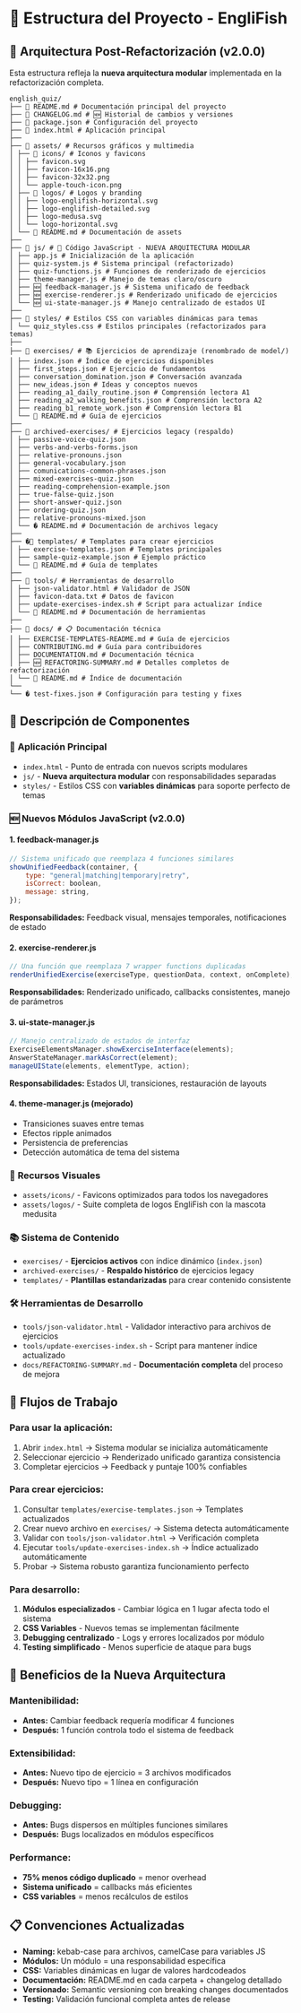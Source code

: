 # 📁 Estructura del Proyecto - EngliFish

## 🌟 **Arquitectura Post-Refactorización (v2.0.0)**

Esta estructura refleja la **nueva arquitectura modular** implementada en la refactorización completa.

```
english_quiz/
├── 📄 README.md # Documentación principal del proyecto
├── 📄 CHANGELOG.md # 🆕 Historial de cambios y versiones
├── 📄 package.json # Configuración del proyecto
├── 📄 index.html # Aplicación principal
├──
├── 📂 assets/ # Recursos gráficos y multimedia
│ ├── 📂 icons/ # Iconos y favicons
│ │ ├── favicon.svg
│ │ ├── favicon-16x16.png
│ │ ├── favicon-32x32.png
│ │ └── apple-touch-icon.png
│ ├── 📂 logos/ # Logos y branding
│ │ ├── logo-englifish-horizontal.svg
│ │ ├── logo-englifish-detailed.svg
│ │ ├── logo-medusa.svg
│ │ └── logo-horizontal.svg
│ └── 📄 README.md # Documentación de assets
├──
├── 📂 js/ # 🔧 Código JavaScript - NUEVA ARQUITECTURA MODULAR
│ ├── app.js # Inicialización de la aplicación
│ ├── quiz-system.js # Sistema principal (refactorizado)
│ ├── quiz-functions.js # Funciones de renderizado de ejercicios
│ ├── theme-manager.js # Manejo de temas claro/oscuro
│ ├── 🆕 feedback-manager.js # Sistema unificado de feedback
│ ├── 🆕 exercise-renderer.js # Renderizado unificado de ejercicios
│ └── 🆕 ui-state-manager.js # Manejo centralizado de estados UI
├──
├── 📂 styles/ # Estilos CSS con variables dinámicas para temas
│ └── quiz_styles.css # Estilos principales (refactorizados para temas)
├──
├── 📂 exercises/ # 📚 Ejercicios de aprendizaje (renombrado de model/)
│ ├── index.json # Índice de ejercicios disponibles
│ ├── first_steps.json # Ejercicio de fundamentos
│ ├── conversation_domination.json # Conversación avanzada
│ ├── new_ideas.json # Ideas y conceptos nuevos
│ ├── reading_a1_daily_routine.json # Comprensión lectora A1
│ ├── reading_a2_walking_benefits.json # Comprensión lectora A2
│ ├── reading_b1_remote_work.json # Comprensión lectora B1
│ └── 📄 README.md # Guía de ejercicios
├──
├── 📂 archived-exercises/ # Ejercicios legacy (respaldo)
│ ├── passive-voice-quiz.json
│ ├── verbs-and-verbs-forms.json
│ ├── relative-pronouns.json
│ ├── general-vocabulary.json
│ ├── comunications-common-phrases.json
│ ├── mixed-exercises-quiz.json
│ ├── reading-comprehension-example.json
│ ├── true-false-quiz.json
│ ├── short-answer-quiz.json
│ ├── ordering-quiz.json
│ ├── relative-pronouns-mixed.json
│ └── � README.md # Documentación de archivos legacy
├──
├── �📂 templates/ # Templates para crear ejercicios
│ ├── exercise-templates.json # Templates principales
│ ├── sample-quiz-example.json # Ejemplo práctico
│ └── 📄 README.md # Guía de templates
├──
├── 📂 tools/ # Herramientas de desarrollo
│ ├── json-validator.html # Validador de JSON
│ ├── favicon-data.txt # Datos de favicon
│ ├── update-exercises-index.sh # Script para actualizar índice
│ └── 📄 README.md # Documentación de herramientas
├──
├── 📂 docs/ # 📋 Documentación técnica
│ ├── EXERCISE-TEMPLATES-README.md # Guía de ejercicios
│ ├── CONTRIBUTING.md # Guía para contribuidores
│ ├── DOCUMENTATION.md # Documentación técnica
│ ├── 🆕 REFACTORING-SUMMARY.md # Detalles completos de refactorización
│ └── 📄 README.md # Índice de documentación
└──
└── � test-fixes.json # Configuración para testing y fixes
```

## 🎯 Descripción de Componentes

### 📱 **Aplicación Principal**

- `index.html` - Punto de entrada con nuevos scripts modulares
- `js/` - **Nueva arquitectura modular** con responsabilidades separadas
- `styles/` - Estilos CSS con **variables dinámicas** para soporte perfecto de temas

### 🆕 **Nuevos Módulos JavaScript (v2.0.0)**

#### **1. feedback-manager.js**

```javascript
// Sistema unificado que reemplaza 4 funciones similares
showUnifiedFeedback(container, {
	type: "general|matching|temporary|retry",
	isCorrect: boolean,
	message: string,
});
```

**Responsabilidades:** Feedback visual, mensajes temporales, notificaciones de estado

#### **2. exercise-renderer.js**

```javascript
// Una función que reemplaza 7 wrapper functions duplicadas
renderUnifiedExercise(exerciseType, questionData, context, onComplete);
```

**Responsabilidades:** Renderizado unificado, callbacks consistentes, manejo de parámetros

#### **3. ui-state-manager.js**

```javascript
// Manejo centralizado de estados de interfaz
ExerciseElementsManager.showExerciseInterface(elements);
AnswerStateManager.markAsCorrect(element);
manageUIState(elements, elementType, action);
```

**Responsabilidades:** Estados UI, transiciones, restauración de layouts

#### **4. theme-manager.js** (mejorado)

- Transiciones suaves entre temas
- Efectos ripple animados
- Persistencia de preferencias
- Detección automática de tema del sistema

### 🎨 **Recursos Visuales**

- `assets/icons/` - Favicons optimizados para todos los navegadores
- `assets/logos/` - Suite completa de logos EngliFish con la mascota medusita

### 📚 **Sistema de Contenido**

- `exercises/` - **Ejercicios activos** con índice dinámico (`index.json`)
- `archived-exercises/` - **Respaldo histórico** de ejercicios legacy
- `templates/` - **Plantillas estandarizadas** para crear contenido consistente

### 🛠️ **Herramientas de Desarrollo**

- `tools/json-validator.html` - Validador interactivo para archivos de ejercicios
- `tools/update-exercises-index.sh` - Script para mantener índice actualizado
- `docs/REFACTORING-SUMMARY.md` - **Documentación completa** del proceso de mejora

## 🚀 Flujos de Trabajo

### **Para usar la aplicación:**

1. Abrir `index.html` → Sistema modular se inicializa automáticamente
2. Seleccionar ejercicio → Renderizado unificado garantiza consistencia
3. Completar ejercicios → Feedback y puntaje 100% confiables

### **Para crear ejercicios:**

1. Consultar `templates/exercise-templates.json` → Templates actualizados
2. Crear nuevo archivo en `exercises/` → Sistema detecta automáticamente
3. Validar con `tools/json-validator.html` → Verificación completa
4. Ejecutar `tools/update-exercises-index.sh` → Índice actualizado automáticamente
5. Probar → Sistema robusto garantiza funcionamiento perfecto

### **Para desarrollo:**

1. **Módulos especializados** - Cambiar lógica en 1 lugar afecta todo el sistema
2. **CSS Variables** - Nuevos temas se implementan fácilmente
3. **Debugging centralizado** - Logs y errores localizados por módulo
4. **Testing simplificado** - Menos superficie de ataque para bugs

## 🔧 **Beneficios de la Nueva Arquitectura**

### **Mantenibilidad:**

- **Antes:** Cambiar feedback requería modificar 4 funciones
- **Después:** 1 función controla todo el sistema de feedback

### **Extensibilidad:**

- **Antes:** Nuevo tipo de ejercicio = 3 archivos modificados
- **Después:** Nuevo tipo = 1 línea en configuración

### **Debugging:**

- **Antes:** Bugs dispersos en múltiples funciones similares
- **Después:** Bugs localizados en módulos específicos

### **Performance:**

- **75% menos código duplicado** = menor overhead
- **Sistema unificado** = callbacks más eficientes
- **CSS variables** = menos recálculos de estilos

## 📋 Convenciones Actualizadas

- **Naming:** kebab-case para archivos, camelCase para variables JS
- **Módulos:** Un módulo = una responsabilidad específica
- **CSS:** Variables dinámicas en lugar de valores hardcodeados
- **Documentación:** README.md en cada carpeta + changelog detallado
- **Versionado:** Semantic versioning con breaking changes documentados
- **Testing:** Validación funcional completa antes de release
